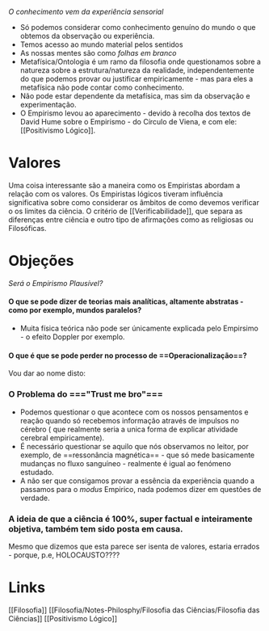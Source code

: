 *O conhecimento vem da experiência sensorial*

- Só podemos considerar como conhecimento genuíno do mundo o que obtemos da observação ou experiência.
- Temos acesso ao mundo material pelos sentidos
- As nossas mentes são como *folhas em branco*
- Metafísica/Ontologia é um ramo da filosofia onde questionamos sobre a natureza sobre a estrutura/natureza da realidade, independentemente do que podemos provar ou justificar empiricamente - mas para eles a metafísica não pode contar como conhecimento.
- Não pode estar dependente da metafísica, mas sim da observação e experimentação.
- O Empirismo levou ao aparecimento - devido à recolha dos textos de David Hume sobre o Empirismo - do Círculo de Viena, e com ele: [[Positivismo Lógico]].

# Valores
Uma coisa interessante são a maneira como os Empiristas abordam a relação com os valores.
Os Empiristas lógicos tiveram influência significativa sobre como considerar os âmbitos de como devemos verificar o os limites da ciência.
O critério de [[Verificabilidade]], que separa as diferenças entre ciência e outro tipo de afirmações como as religiosas ou Filosóficas.

# Objeções
*Será o Empirismo Plausível?*
#### O que se pode dizer de teorias mais analíticas, altamente abstratas - como por exemplo, mundos paralelos?
- Muita física teórica não pode ser únicamente explicada pelo Empirsimo - o efeito Doppler por exemplo.
#### O que é que se pode perder no processo de ==Operacionalização==?
Vou dar ao nome disto:	
###  O Problema do ==="Trust me bro"===
- Podemos questionar o que acontece  com os nossos pensamentos e reação quando só recebemos informação através de impulsos no cérebro ( que realmente seria a unica forma de explicar atividade cerebral empiricamente). 
- É necessário questionar se aquilo que nós observamos no leitor, por exemplo, de ==ressonância magnética== - que só mede basicamente mudanças no fluxo sanguíneo - realmente é igual ao fenómeno estudado.
- A não ser que consigamos provar a essência da experiência quando a passamos para o *modus* Empirico, nada podemos dizer em questões de verdade. 

### A ideia de que a ciência é 100%, super factual e inteiramente objetiva, também tem sido posta em causa.
Mesmo que dizemos que esta parece ser isenta de valores, estaria errados - porque, p.e, HOLOCAUSTO????



# Links
[[Filosofia]]
[[Filosofia/Notes-Philosphy/Filosofia das Ciências/Filosofia das Ciências]]
[[Positivismo Lógico]]

